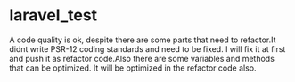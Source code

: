 # laravel_test
A code quality is ok, despite there are some parts that need to refactor.It didnt write PSR-12 coding standards and need to be fixed. I will fix it at first and push it as refactor code.Also there are some variables and methods that can be optimized. It  will be optimized in the refactor code also.